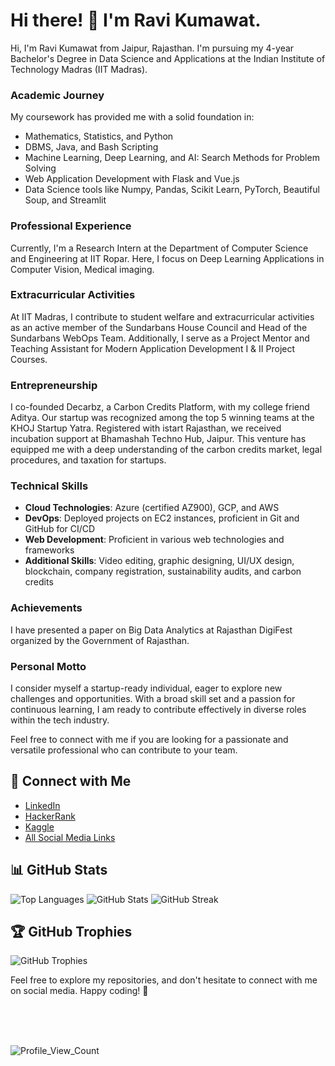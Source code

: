 # Hi there! 👋 I'm Ravi Kumawat.

Hi, I'm Ravi Kumawat from Jaipur, Rajasthan. I'm pursuing my 4-year Bachelor's Degree in Data Science and Applications at the Indian Institute of Technology Madras (IIT Madras).

### Academic Journey

My coursework has provided me with a solid foundation in:
- Mathematics, Statistics, and Python
- DBMS, Java, and Bash Scripting
- Machine Learning, Deep Learning, and AI: Search Methods for Problem Solving
- Web Application Development with Flask and Vue.js
- Data Science tools like Numpy, Pandas, Scikit Learn, PyTorch, Beautiful Soup, and Streamlit

### Professional Experience

Currently, I'm a Research Intern at the Department of Computer Science and Engineering at IIT Ropar. Here, I focus on Deep Learning Applications in Computer Vision, Medical imaging.

### Extracurricular Activities

At IIT Madras, I contribute to student welfare and extracurricular activities as an active member of the Sundarbans House Council and Head of the Sundarbans WebOps Team. Additionally, I serve as a Project Mentor and Teaching Assistant for Modern Application Development I & II Project Courses.

### Entrepreneurship

I co-founded Decarbz, a Carbon Credits Platform, with my college friend Aditya. Our startup was recognized among the top 5 winning teams at the KHOJ Startup Yatra. Registered with istart Rajasthan, we received incubation support at Bhamashah Techno Hub, Jaipur. This venture has equipped me with a deep understanding of the carbon credits market, legal procedures, and taxation for startups.

### Technical Skills

- **Cloud Technologies**: Azure (certified AZ900), GCP, and AWS
- **DevOps**: Deployed projects on EC2 instances, proficient in Git and GitHub for CI/CD
- **Web Development**: Proficient in various web technologies and frameworks
- **Additional Skills**: Video editing, graphic designing, UI/UX design, blockchain, company registration, sustainability audits, and carbon credits

### Achievements

I have presented a paper on Big Data Analytics at Rajasthan DigiFest organized by the Government of Rajasthan.

### Personal Motto

I consider myself a startup-ready individual, eager to explore new challenges and opportunities. With a broad skill set and a passion for continuous learning, I am ready to contribute effectively in diverse roles within the tech industry.

Feel free to connect with me if you are looking for a passionate and versatile professional who can contribute to your team.


## 🤝 Connect with Me
- [LinkedIn](https://www.linkedin.com/in/ravikumawat7716/)
- [HackerRank](https://www.hackerrank.com/ravikumawat7716)
- [Kaggle](https://kaggle.com/ravikumawat)
- [All Social Media Links](https://linktr.ee/ravikumawat)


## 📊 GitHub Stats
![Top Languages](https://github-readme-stats.vercel.app/api/top-langs?username=ravikumawat7716&show_icons=true&locale=en&layout=compact)
![GitHub Stats](https://github-readme-stats.vercel.app/api?username=ravikumawat7716&show_icons=true&locale=en)
![GitHub Streak](https://github-readme-streak-stats.herokuapp.com/?user=ravikumawat7716)

## 🏆 GitHub Trophies
![GitHub Trophies](https://github-profile-trophy.vercel.app/?username=ravikumawat7716)

Feel free to explore my repositories, and don't hesitate to connect with me on social media. Happy coding! 🚀

<br>
<p align="left"> 
  <br><br>
  <img src="https://komarev.com/ghpvc/?username=ravikumawat7716&label=Profile%20views&color=0e75b6&style=flat" alt="Profile_View_Count" /> </p>

